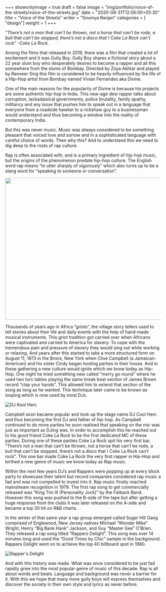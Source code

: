 +++
showonlyimage = true
draft = false
image = "img/portfolio/voice-of-the-streets/voice-of-the-streets.jpg"
date = "2020-08-31T12:06:00+05:30"
title = "Voice of the Streets"
writer = "Soumya Ranjan"
categories = [ "design"]
weight = 1
+++

_“There’s not a man that can’t be thrown, not a horse that can’t be rode, a bull that can’t be stopped, there’s not a disco that I Coke La Rock can’t rock”
-Coke La Rock._

<!--more-->

Among the films that released in 2019, there was a film that created a lot of excitement and it was Gully Boy. Gully Boy shares a fictional story about a 22 year slum boy who desperately desires to become a rapper and all this somewhere from the slums of Bombay. Directed by Zoya Akhtar and played by Ranveer Sing this film is considered to be heavily influenced by the life of a Hip-Hop artist from Bombay named Vivian Fernandes aka Divine.

One of the main reasons for the popularity of Divine is because his projects are some authentic hip-hop in India. This new-age desi rapper talks about corruption, lackadaisical governments, police brutality, family apathy, militancy and any issue that pushes him to speak out in a language that everyone from a roadside hawker to a rickshaw guy to a businessman would understand and thus becoming a window into the reality of contemporary India.

But this was never music. Music was always considered to be something pleasant that voiced love and sorrow and in a sophisticated language with careful choice of words. Then why this? And to understand this we need to dig deep to the roots of rap culture.

Rap is often associated with, and is a primary ingredient of hip-hop music, but the origins of the phenomenon predate hip-hop culture. The English word rap means “to utter sharply of vigorously” which also turns up to be a slang word for “speaking to someone or conversation”.

<img src="/quizink/img/portfolio/voice-of-the-streets/cokecool.jpg" width="512" height="458">
<!-- ![Coke La Rock with DJ Kool Herc](/quizink/img/portfolio/voice-of-the-streets/cokecool.jpg) -->

Thousands of years ago in Africa “griots”, the village story tellers used to tell stories about their life and daily events with the help of hand-made musical instruments. This griot tradition got carried over when Africans were captivated and carried to America for slavery. To cope with the tremendous pain and pressure of slavery they would sing out while working or relaxing. And years after this started to take a more structured form on August 11, 1973 in the Bronx, New York when Clive Campbell (a Jamaican-American) and his sister Cindy began hosting parties in their house. And in these gathering a new culture would ignite which we know today as Hip-Hop. One night he tried something new called “merry go round” where he used two turn tables playing the same break beat section of James Brown record “clap your hands”. This allowed him to extend that section of the song as long as he wanted. This technique later came to be known as looping which is now used by most DJs.

![DJ Kool Herc](/quizink/img/portfolio/voice-of-the-streets/dj-kool-herc.jpg)

Campbell soon became popular and took up the stage name DJ Cool Herc and thus becoming the first DJ and father of hip-hop. As Campbell continued to do more parties he soon realised that speaking on the mic was just as important as DJing was. In order to accomplish this he reached out to his good friend Coke La Rock to be the first dedicated MC of these parties. During one of these parties Coke La Rock spit his very first bar, “There’s not a man that can’t be thrown, not a horse that can’t be rode, a bull that can’t be stopped, there’s not a disco that I Coke La Rock can’t rock”. This one bar made Coke La Rock the very first rapper in Hip-Hop and birthed a new genre of music we know today as Rap music.

Within the next few years DJ’s and Rappers were popping up at every block party to showcase their talent but record companies considered rap music a fad and was not compelled to invest into it. Rap music finally reached mainstream recognition in 1979. The first rap song to get commercially released was “King Tim III (Personality Jock)” by the Fatback Band. However this song was pushed to the B-side of the tape but after getting a huge response from the clubs it was later released on the A-side and became a top 30 hit on R&B charts.

In the winter of that same year a rap group emerged called Sugar Hill Gang comprised of Englewood, New Jersey natives Michael “Wonder Mike” Wright, Henry “Big Bank Hank” Jackson, and Guy “Master Gee” O’Brien. They released a rap song titled “Rappers Delight”. This song was over 14 minutes long and used the “Good Times by Chic” sample in the background. Rappers Delight went on to achieve the top 40 billboard spot in 1980.

![Rapper's Delight](/quizink/img/portfolio/voice-of-the-streets/rappers-delight.jpg)

And with this history was made. What was once considered to be just fad rapidly grew into the most popular genre of music of this decade. Rap is all about words and beats. Language and background was never a barrier for it. With this we hope that many more gully boys will express themselves and discover the society in their own style and lyrics as never before.
